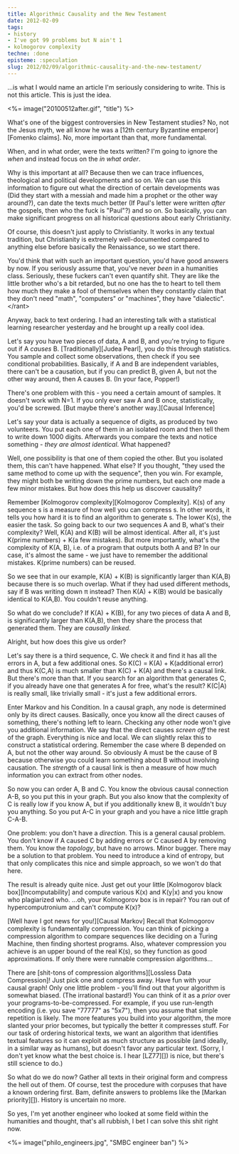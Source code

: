 ```yaml
---
title: Algorithmic Causality and the New Testament
date: 2012-02-09
tags:
- history
- I've got 99 problems but N ain't 1
- kolmogorov complexity
techne: :done
episteme: :speculation
slug: 2012/02/09/algorithmic-causality-and-the-new-testament/
---
```


...is what I would name an article I'm seriously considering to write. This is not this article. This is just the idea.

<%= image("20100512after.gif", "title") %>

What's one of the biggest controversies in New Testament studies? No, not the Jesus myth, we all know he was a [12th century Byzantine emperor][Fomenko claims]. No, more important than that, more fundamental.

When, and in what order, were the texts written? I'm going to ignore the *when* and instead focus on the *in what order*. 

Why is this important at all? Because then we can trace influences, theological and political developments and so on. We can use this information to figure out what the direction of certain developments was (Did they start with a messiah and made him a prophet or the other way around?), can date the texts much better (If Paul's letter were written *after* the gospels, then who the fuck is "Paul"?) and so on. So basically, you can make significant progress on all historical questions about early Christianity.

Of course, this doesn't just apply to Christianity. It works in any textual tradition, but Christianity is extremely well-documented compared to anything else before basically the Renaissance, so we start there.

You'd think that with such an important question, you'd have good answers by now. If you seriously assume that, you've never *been* in a humanities class. Seriously, these fuckers can't even quantify shit. They are like the little brother who's a bit retarded, but no one has the to heart to tell them how much they make a fool of themselves when they constantly claim that they don't need "math", "computers" or "machines", they have "dialectic". </rant\>

Anyway, back to text ordering. I had an interesting talk with a statistical learning researcher yesterday and he brought up a really cool idea.

Let's say you have two pieces of data, A and B, and you're trying to figure out if A *causes* B. [Traditionally][Judea Pearl], you do this through statistics. You sample and collect some observations, then check if you see conditional probabilities. Basically, if A and B are independent variables, there can't be a causation, but if you can predict B, given A, but not the other way around, then A causes B. (In your face, Popper!)

There's one problem with this - you need a certain amount of samples. It doesn't work with N=1. If you only ever saw A and B once, statistically, you'd be screwed. [But maybe there's another way.][Causal Inference]

Let's say your data is actually a sequence of digits, as produced by two volunteers. You put each one of them in an isolated room and then tell them to write down 1000 digits. Afterwards you compare the texts and notice something - *they are almost identical*. What happened? 

Well, one possibility is that one of them copied the other. But you isolated them, this can't have happened. What else? If you thought, "they used the same method to come up with the sequence", then you win. For example, they might both be writing down the prime numbers, but each one made a few minor mistakes. But how does this help us discover causality?

Remember [Kolmogorov complexity][Kolmogorov Complexity]. K(s) of any sequence s is a measure of how well you can compress s. In other words, it tells you how hard it is to find an algorithm to generate s. The lower K(s), the easier the task. So going back to our two sequences A and B, what's their complexity? Well, K(A) and K(B) will be almost identical. After all, it's just K(prime numbers) + K(a few mistakes). But more importantly, what's the complexity of K(A, B), i.e. of a program that outputs both A and B? In our case, it's almost the same - we just have to remember the additional mistakes. K(prime numbers) can be reused.

So we see that in our example, K(A) + K(B) is significantly larger than K(A,B) because there is so much overlap. What if they had used different methods, say if B was writing down π instead? Then K(A) + K(B) would be basically identical to K(A,B). You couldn't reuse anything.

So what do we conclude? If K(A) + K(B), for any two pieces of data A and B, is significantly larger than K(A,B), then they share the process that generated them. They are *causally linked*. 

Alright, but how does this give us order?

Let's say there is a third sequence, C. We check it and find it has all the errors in A, but a few additional ones. So K(C) = K(A) + K(additional error) and thus K(C,A) is much smaller than K(C) + K(A) and there's a causal link. But there's more than that. If you search for an algorithm that generates C, if you already have one that generates A for free, what's the result? K(C\|A) is really small, like trivially small - it's just a few additional errors. 

Enter Markov and his Condition. In a causal graph, any node is determined only by its direct causes. Basically, once you know all the direct causes of something, there's nothing left to learn. Checking any other node won't give you additional information. We say that the direct causes *screen off* the rest of the graph. Everything is nice and local. We can slightly relax this to construct a statistical ordering. Remember the case where B depended on A, but not the other way around. So obviously A must be the cause of B because otherwise you could learn something about B without involving causation. The *strength* of a causal link is then a measure of how much information you can extract from other nodes.
 
So now you can order A, B and C. You know the obvious causal connection A-B, so you put this in your graph. But you also know that the complexity of C is really low if you know A, but if you additionally knew B, it wouldn't buy you anything. So you put A-C in your graph and you have a nice little graph C-A-B.

One problem: you don't have a *direction*. This is a general causal problem. You don't know if A caused C by adding errors or C caused A by removing them. You know the *topology*, but have no arrows. Minor bugger. There may be a solution to that problem. You need to introduce a kind of entropy, but that only complicates this nice and simple approach, so we won't do that here.

The result is already quite nice. Just get out your little [Kolmogorov black box][Incomputability] and compute various K(x) and K(y|x) and you know who plagiarized who. ...oh, your Kolmogorov box is in repair? You ran out of hypercomputronium and can't compute K(x)? 

[Well have I got news for you!][Causal Markov] Recall that Kolmogorov complexity is fundamentally compression. You can think of picking a compression algorithm to compare sequences like deciding on a Turing Machine, then finding shortest programs. Also, whatever compression you achieve is an upper bound of the real K(s), so they function as good approximations. If only there were runnable compression algorithms...

There are [shit-tons of compression algorithms][Lossless Data Compression]! Just pick one and compress away. Have fun with your causal graph! Only one little problem - you'll find out that your algorithm is somewhat biased. (The irrational bastard!) You can think of it as a *prior* over your programs-to-be-compressed. For example, if you use run-length encoding (i.e. you save "77777" as "5x7"), then you assume that simple repetition is likely. The more features you build into your algorithm, the more slanted your prior becomes, but typically the better it compresses stuff. For our task of ordering historical texts, we want an algorithm that identifies textual features so it can exploit as much structure as possible (and ideally, in a similar way as humans), but doesn't favor any particular text. (Sorry, I don't yet know what the best choice is. I hear [LZ77][]) is nice, but there's still science to do.)

So what do we do now? Gather all texts in their original form and compress the hell out of them. Of course, test the procedure with corpuses that have a known ordering first. Bam, definite answers to problems like the [Markan priority][]). History is uncertain no more.

So yes,  I'm yet another engineer who looked at some field within the humanities and thought, that's all rubbish, I bet I can solve this shit right now.

<%= image("philo_engineers.jpg", "SMBC engineer ban") %>

